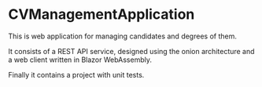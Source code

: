 # CVManagementApplication

This is web application for managing candidates and degrees of them.

It consists of a REST API service, designed using the onion architecture and a web client written in Blazor WebAssembly.

Finally it contains a project with unit tests.
